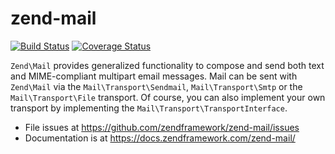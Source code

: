 # zend-mail

[![Build Status](https://secure.travis-ci.org/zendframework/zend-mail.svg?branch=master)](https://secure.travis-ci.org/zendframework/zend-mail)
[![Coverage Status](https://coveralls.io/repos/zendframework/zend-mail/badge.svg?branch=master)](https://coveralls.io/r/zendframework/zend-mail?branch=master)

`Zend\Mail` provides generalized functionality to compose and send both text and
MIME-compliant multipart email messages. Mail can be sent with `Zend\Mail` via
the `Mail\Transport\Sendmail`, `Mail\Transport\Smtp` or the `Mail\Transport\File`
transport. Of course, you can also implement your own transport by implementing
the `Mail\Transport\TransportInterface`.

- File issues at https://github.com/zendframework/zend-mail/issues
- Documentation is at https://docs.zendframework.com/zend-mail/
